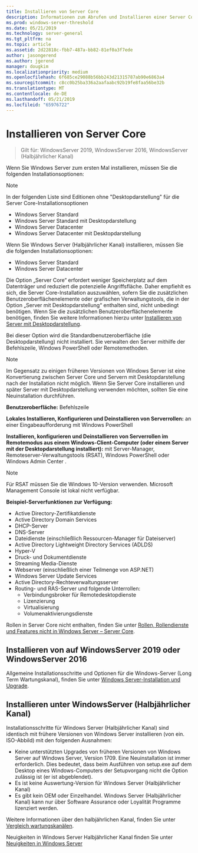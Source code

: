 ```yaml
---
title: Installieren von Server Core
description: Informationen zum Abrufen und Installieren einer Server Core-Installations auf Windows Server-2019, Windows Server 2016 oder Windows Server (Halbjährlicher Kanal).
ms.prod: windows-server-threshold
ms.date: 05/21/2019
ms.technology: server-general
ms.tgt_pltfrm: na
ms.topic: article
ms.assetid: 2d22818c-fbb7-487a-bb82-81ef0a3f7ede
author: jasongerend
ms.author: jgerend
manager: dougkim
ms.localizationpriority: medium
ms.openlocfilehash: 6f685ce29088b56bb243d21315787ab90e6863a4
ms.sourcegitcommit: c8cc0b25ba336a2aafaabc92b19fe8faa56be32b
ms.translationtype: MT
ms.contentlocale: de-DE
ms.lasthandoff: 05/21/2019
ms.locfileid: "65976722"
---
```

# <a name="install-server-core"></a>Installieren von Server Core

> Gilt für: WindowsServer 2019, WindowsServer 2016, WindowsServer (Halbjährlicher Kanal)
  
Wenn Sie Windows Server zum ersten Mal installieren, müssen Sie die folgenden Installationsoptionen:

>[!NOTE]
> In der folgenden Liste sind Editionen ohne "Desktopdarstellung" für die Server Core-Installationsoptionen

-   Windows Server Standard
-   Windows Server Standard mit Desktopdarstellung
-   Windows Server Datacenter
-   Windows Server Datacenter mit Desktopdarstellung

Wenn Sie Windows Server (Halbjährlicher Kanal) installieren, müssen Sie die folgenden Installationsoptionen:

-   Windows Server Standard 
-   Windows Server Datacenter

Die Option „Server Core“ erfordert weniger Speicherplatz auf dem Datenträger und reduziert die potenzielle Angriffsfläche. Daher empfiehlt es sich, die Server Core-Installation auszuwählen, sofern Sie die zusätzlichen Benutzeroberflächenelemente oder grafischen Verwaltungstools, die in der Option „Server mit Desktopdarstellung“ enthalten sind, nicht unbedingt benötigen. Wenn Sie die zusätzlichen Benutzeroberflächenelemente benötigen, finden Sie weitere Informationen hierzu unter [Installieren von Server mit Desktopdarstellung](Getting-Started-with-Server-with-Desktop-Experience.md). 

Bei dieser Option wird die Standardbenutzeroberfläche (die Desktopdarstellung) nicht installiert. Sie verwalten den Server mithilfe der Befehlszeile, Windows PowerShell oder Remotemethoden.

>[!NOTE]
>
>Im Gegensatz zu einigen früheren Versionen von Windows Server ist eine Konvertierung zwischen Server Core und Servern mit Desktopdarstellung nach der Installation nicht möglich. Wenn Sie Server Core installieren und später Server mit Desktopdarstellung verwenden möchten, sollten Sie eine Neuinstallation durchführen.

**Benutzeroberfläche:** Befehlszeile

**Lokales Installieren, Konfigurieren und Deinstallieren von Serverrollen:** an einer Eingabeaufforderung mit Windows PowerShell

**Installieren, konfigurieren und Deinstallieren von Serverrollen im Remotemodus aus einem Windows-Client-Computer (oder einem Server mit der Desktopdarstellung installiert):** mit Server-Manager, Remoteserver-Verwaltungstools (RSAT), Windows PowerShell oder Windows Admin Center .

>[!NOTE]
>
>Für RSAT müssen Sie die Windows 10-Version verwenden.
>Microsoft Management Console ist lokal nicht verfügbar.

**Beispiel-Serverfunktionen zur Verfügung:**

- Active Directory-Zertifikatdienste
- Active Directory Domain Services
- DHCP-Server
- DNS-Server
- Dateidienste (einschließlich Ressourcen-Manager für Dateiserver)
- Active Directory Lightweight Directory Services (ADLDS)
- Hyper-V
- Druck- und Dokumentdienste
- Streaming Media-Dienste
- Webserver (einschließlich einer Teilmenge von ASP.NET)
- Windows Server Update Services
- Active Directory-Rechteverwaltungsserver
- Routing- und RAS-Server und folgende Unterrollen:
   - Verbindungsbroker für Remotedesktopdienste
   - Lizenzierung
   - Virtualisierung
   - Volumenaktivierungsdienste

Rollen in Server Core nicht enthalten, finden Sie unter [Rollen, Rollendienste und Features nicht in Windows Server – Server Core](../administration/server-core/server-core-removed-roles.md).

## <a name="installing-on-windows-server-2019-or-windows-server-2016"></a>Installieren von auf WindowsServer 2019 oder WindowsServer 2016

Allgemeine Installationsschritte und Optionen für die Windows-Server (Long Term Wartungskanal), finden Sie unter [Windows Server-Installation und Upgrade](installation-and-upgrade.md).

## <a name="installing-on-windows-server-semi-annual-channel"></a>Installieren unter WindowsServer (Halbjährlicher Kanal)

Installationsschritte für Windows Server (Halbjährlicher Kanal) sind identisch mit frühere Versionen von Windows Server installieren (von ein. ISO-Abbild) mit den folgenden Ausnahmen:

- Keine unterstützten Upgrades von früheren Versionen von Windows Server auf Windows Server, Version 1709. Eine Neuinstallation ist immer erforderlich.
   Dies bedeutet, dass beim Ausführen von setup.exe auf dem Desktop eines Windows-Computers der Setupvorgang nicht die Option zulässig ist (er ist abgeblendet).
- Es ist keine Auswertung-Version für Windows Server (Halbjährlicher Kanal)
- Es gibt kein OEM oder Einzelhandel. Windows Server (Halbjährlicher Kanal) kann nur über Software Assurance oder Loyalität Programme lizenziert werden.

Weitere Informationen über den halbjährlichen Kanal, finden Sie unter [Vergleich wartungskanälen](../get-started-19/servicing-channels-19.md).

Neuigkeiten in Windows Server Halbjährlicher Kanal finden Sie unter [Neuigkeiten in Windows Server](whats-new-in-windows-server.md)
